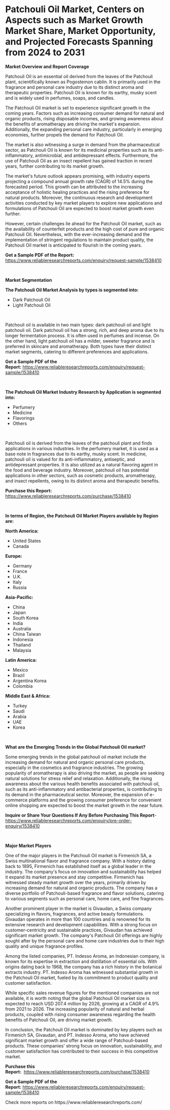 <p><h1>Patchouli Oil Market, Centers on Aspects such as Market Growth Market Share, Market Opportunity, and Projected Forecasts Spanning from 2024 to 2031</h1></p><p><strong>Market Overview and Report Coverage</strong></p>
<p><p>Patchouli Oil is an essential oil derived from the leaves of the Patchouli plant, scientifically known as Pogostemon cablin. It is primarily used in the fragrance and personal care industry due to its distinct aroma and therapeutic properties. Patchouli Oil is known for its earthy, musky scent and is widely used in perfumes, soaps, and candles.</p><p>The Patchouli Oil market is set to experience significant growth in the coming years. Factors such as increasing consumer demand for natural and organic products, rising disposable incomes, and growing awareness about the benefits of aromatherapy are driving the market's expansion. Additionally, the expanding personal care industry, particularly in emerging economies, further propels the demand for Patchouli Oil.</p><p>The market is also witnessing a surge in demand from the pharmaceutical sector, as Patchouli Oil is known for its medicinal properties such as its anti-inflammatory, antimicrobial, and antidepressant effects. Furthermore, the use of Patchouli Oil as an insect repellent has gained traction in recent years, further contributing to its market growth.</p><p>The market's future outlook appears promising, with industry experts projecting a compound annual growth rate (CAGR) of 14.5% during the forecasted period. This growth can be attributed to the increasing acceptance of holistic healing practices and the rising preference for natural products. Moreover, the continuous research and development activities conducted by key market players to explore new applications and formulations of Patchouli Oil are expected to boost market growth even further.</p><p>However, certain challenges lie ahead for the Patchouli Oil market, such as the availability of counterfeit products and the high cost of pure and organic Patchouli Oil. Nevertheless, with the ever-increasing demand and the implementation of stringent regulations to maintain product quality, the Patchouli Oil market is anticipated to flourish in the coming years.</p></p>
<p><strong>Get a Sample PDF of the Report:</strong> <a href="https://www.reliableresearchreports.com/enquiry/request-sample/1538410">https://www.reliableresearchreports.com/enquiry/request-sample/1538410</a></p>
<p>&nbsp;</p>
<p><strong>Market Segmentation</strong></p>
<p><strong>The Patchouli Oil Market Analysis by types is segmented into:</strong></p>
<p><ul><li>Dark Patchouli Oil</li><li>Light Patchouli Oil</li></ul></p>
<p>&nbsp;</p>
<p><p>Patchouli oil is available in two main types: dark patchouli oil and light patchouli oil. Dark patchouli oil has a strong, rich, and deep aroma due to its longer fermentation process. It is often used in perfumes and incense. On the other hand, light patchouli oil has a milder, sweeter fragrance and is preferred in skincare and aromatherapy. Both types have their distinct market segments, catering to different preferences and applications.</p></p>
<p><strong>Get a Sample PDF of the Report:</strong>&nbsp;<a href="https://www.reliableresearchreports.com/enquiry/request-sample/1538410">https://www.reliableresearchreports.com/enquiry/request-sample/1538410</a></p>
<p>&nbsp;</p>
<p><strong>The Patchouli Oil Market Industry Research by Application is segmented into:</strong></p>
<p><ul><li>Perfumery</li><li>Medicine</li><li>Flavorings</li><li>Others</li></ul></p>
<p>&nbsp;</p>
<p><p>Patchouli oil is derived from the leaves of the patchouli plant and finds applications in various industries. In the perfumery market, it is used as a base note in fragrances due to its earthy, musky scent. In medicine, patchouli oil is valued for its anti-inflammatory, antiseptic, and antidepressant properties. It is also utilized as a natural flavoring agent in the food and beverage industry. Moreover, patchouli oil has potential applications in other sectors, such as cosmetic products, aromatherapy, and insect repellents, owing to its distinct aroma and therapeutic benefits.</p></p>
<p><strong>Purchase this Report:</strong>&nbsp; <a href="https://www.reliableresearchreports.com/purchase/1538410">https://www.reliableresearchreports.com/purchase/1538410</a></p>
<p>&nbsp;</p>
<p><strong>In terms of Region, the Patchouli Oil Market Players available by Region are:</strong></p>
<p>
    <p> <strong> North America: </strong>
        <ul>
            <li>United States</li>
            <li>Canada</li>
        </ul>
        </p> 
    <p> <strong> Europe: </strong>
        <ul>
            <li>Germany</li>
            <li>France</li>
            <li>U.K.</li>
            <li>Italy</li>
            <li>Russia</li>
        </ul>
        </p> 
    <p> <strong> Asia-Pacific: </strong>
        <ul>
            <li>China</li>
            <li>Japan</li>
            <li>South Korea</li>
            <li>India</li>
            <li>Australia</li>
            <li>China Taiwan</li>
            <li>Indonesia</li>
            <li>Thailand</li>
            <li>Malaysia</li>
        </ul>
        </p> 
    <p> <strong> Latin America: </strong>
        <ul>
            <li>Mexico</li>
            <li>Brazil</li>
            <li>Argentina Korea</li>
            <li>Colombia</li>
        </ul>
        </p> 
    <p> <strong> Middle East & Africa: </strong>
        <ul>
            <li>Turkey</li>
            <li>Saudi</li>
            <li>Arabia</li>
            <li>UAE</li>
            <li>Korea</li>
        </ul>
    </p>
    </p>
<p>&nbsp;</p>
<p><strong>What are the Emerging Trends in the Global Patchouli Oil market?</strong></p>
<p><p>Some emerging trends in the global patchouli oil market include the increasing demand for natural and organic personal care products, especially in the cosmetics and fragrance industries. The growing popularity of aromatherapy is also driving the market, as people are seeking natural solutions for stress relief and relaxation. Additionally, the rising awareness about the various health benefits associated with patchouli oil, such as its anti-inflammatory and antibacterial properties, is contributing to its demand in the pharmaceutical sector. Moreover, the expansion of e-commerce platforms and the growing consumer preference for convenient online shopping are expected to boost the market growth in the near future.</p></p>
<p><strong>Inquire or Share Your Questions If Any Before Purchasing This Report</strong>- <a href="https://www.reliableresearchreports.com/enquiry/pre-order-enquiry/1538410">https://www.reliableresearchreports.com/enquiry/pre-order-enquiry/1538410</a></p>
<p>&nbsp;</p>
<p><strong>Major Market Players</strong></p>
<p><p>One of the major players in the Patchouli Oil market is Firmenich SA, a Swiss multinational flavor and fragrance company. With a history dating back to 1895, Firmenich has established itself as a global leader in the industry. The company's focus on innovation and sustainability has helped it expand its market presence and stay competitive. Firmenich has witnessed steady market growth over the years, primarily driven by increasing demand for natural and organic products. The company has a diverse portfolio of Patchouli-based fragrance and flavor solutions, catering to various segments such as personal care, home care, and fine fragrances.</p><p>Another prominent player in the market is Givaudan, a Swiss company specializing in flavors, fragrances, and active beauty formulations. Givaudan operates in more than 100 countries and is renowned for its extensive research and development capabilities. With a strong focus on customer-centricity and sustainable practices, Givaudan has achieved significant market growth. The company's Patchouli Oil offerings are highly sought after by the personal care and home care industries due to their high quality and unique fragrance profiles.</p><p>Among the listed companies, PT. Indesso Aroma, an Indonesian company, is known for its expertise in extraction and distillation of essential oils. With origins dating back to 1968, the company has a rich history in the botanical extracts industry. PT. Indesso Aroma has witnessed substantial growth in the Patchouli Oil market, fueled by its commitment to product quality and customer satisfaction.</p><p>While specific sales revenue figures for the mentioned companies are not available, it is worth noting that the global Patchouli Oil market size is expected to reach USD 207.4 million by 2026, growing at a CAGR of 4.9% from 2021 to 2026. The increasing popularity of natural and herbal products, coupled with rising consumer awareness regarding the health benefits of Patchouli Oil, are driving market growth.</p><p>In conclusion, the Patchouli Oil market is dominated by key players such as Firmenich SA, Givaudan, and PT. Indesso Aroma, who have achieved significant market growth and offer a wide range of Patchouli-based products. These companies' strong focus on innovation, sustainability, and customer satisfaction has contributed to their success in this competitive market.</p></p>
<p><strong>Purchase this Report:</strong>&nbsp;&nbsp;<a href="https://www.reliableresearchreports.com/purchase/1538410">https://www.reliableresearchreports.com/purchase/1538410</a></p>
<p></p>
<p><strong>Get a Sample PDF of the Report:</strong>&nbsp;<a href="https://www.reliableresearchreports.com/enquiry/request-sample/1538410">https://www.reliableresearchreports.com/enquiry/request-sample/1538410</a></p>
<p>Check more reports on https://www.reliableresearchreports.com/</p>